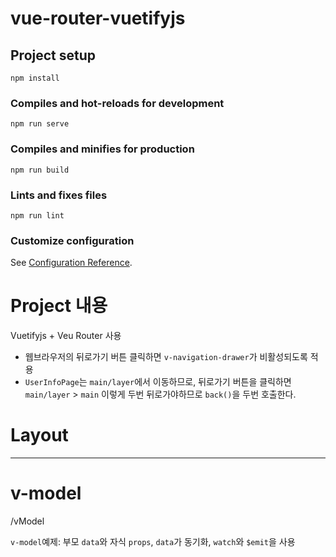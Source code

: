 # vue-router-vuetifyjs

## Project setup
```
npm install
```

### Compiles and hot-reloads for development
```
npm run serve
```

### Compiles and minifies for production
```
npm run build
```

### Lints and fixes files
```
npm run lint
```

### Customize configuration
See [Configuration Reference](https://cli.vuejs.org/config/).

# Project 내용
Vuetifyjs + Veu Router 사용

- 웹브라우저의 뒤로가기 버튼 클릭하면 `v-navigation-drawer`가 비활성되도록 적용
- `UserInfoPage`는 `main/layer`에서 이동하므로, 뒤로가기 버튼을 클릭하면 `main/layer` > `main` 이렇게 두번 뒤로가야하므로 `back()`을 두번 호출한다.

# Layout


---
# v-model

/vModel

`v-model`예제: 부모 `data`와 자식  `props`, `data`가 동기화, `watch`와 `$emit`을 사용
